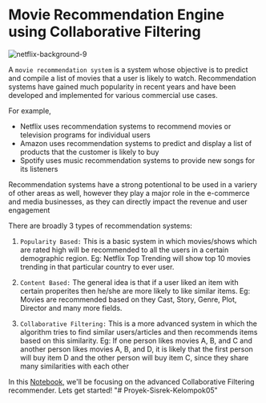 # Movie Recommendation Engine using Collaborative Filtering

![netflix-background-9](https://user-images.githubusercontent.com/33485020/108069438-5ee79d80-7089-11eb-8264-08fdda7e0d11.jpg)


A `movie recommendation system` is a system whose objective is to predict and compile a list of movies that a user is likely to watch. Recommendation systems have gained much popularity in recent years and have been developed and implemented for various commercial use cases.

For example,
* Netflix uses recommendation systems to recommend movies or television programs for individual users
* Amazon uses recommendation systems to predict and display a list of products that the customer is likely to buy
* Spotify uses music recommendation systems to provide new songs for its listeners  

Recommendation systems have a strong potentional to be used in a variery of other areas as well, however they play a major role in the e-commerce and media businesses, as they can directly impact the revenue and user engagement

There are broadly 3 types of recommendation systems:
1. `Popularity Based:` This is a basic system in which movies/shows which are rated high will be recommended to all the users in a certain demographic region. Eg: Netflix Top Trending will show top 10 movies trending in that particular country to ever user. 

2. `Content Based:` The general idea is that if a user liked an item with certain properites then he/she are more likely to like similar items. Eg: Movies are recommended based on they Cast, Story, Genre, Plot, Director and many more fields. 

3. `Collaborative Filtering:` This is a more advanced system in which the algorithm tries to find similar users/articles and then recommends items based on this similarity. Eg: If one person likes movies A, B, and C and another person likes movies A, B, and D, it is likely that the first person will buy item D and the other person will buy item C, since they share many similarities with each other

In this [Notebook](https://github.com/Uttkarsh14/Movie-Recommendation-Engine/blob/main/Movie%20Recommendation.ipynb), we'll be focusing on the advanced Collaborative Filtering recommender. Lets get started!
"# Proyek-Sisrek-Kelompok05" 
